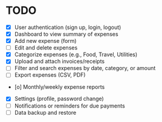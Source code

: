 # TODO

- [x] User authentication (sign up, login, logout)
- [x] Dashboard to view summary of expenses
- [x] Add new expense (form)
- [ ] Edit and delete expenses
- [x] Categorize expenses (e.g., Food, Travel, Utilities)
- [x] Upload and attach invoices/receipts
- [ ] Filter and search expenses by date, category, or amount
- [ ] Export expenses (CSV, PDF)
- [o] Monthly/weekly expense reports
- [x] Settings (profile, password change)
- [ ] Notifications or reminders for due payments
- [ ] Data backup and restore
